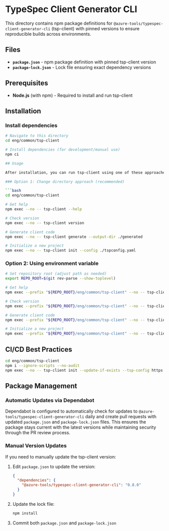 # TypeSpec Client Generator CLI

This directory contains npm package definitions for `@azure-tools/typespec-client-generator-cli` (tsp-client) with pinned versions to ensure reproducible builds across environments.

## Files

- **`package.json`** - npm package definition with pinned tsp-client version
- **`package-lock.json`** - Lock file ensuring exact dependency versions

## Prerequisites

- **Node.js** (with npm) - Required to install and run tsp-client

## Installation

### Install dependencies

```bash
# Navigate to this directory
cd eng/common/tsp-client

# Install dependencies (for development/manual use)
npm ci

## Usage

After installation, you can run tsp-client using one of these approaches:

### Option 1: Change directory approach (recommended)

```bash
cd eng/common/tsp-client

# Get help
npm exec --no -- tsp-client --help

# Check version
npm exec --no -- tsp-client version

# Generate client code
npm exec --no -- tsp-client generate --output-dir ./generated

# Initialize a new project
npm exec --no -- tsp-client init --config ./tspconfig.yaml
```

### Option 2: Using environment variable

```bash
# Set repository root (adjust path as needed)
export REPO_ROOT=$(git rev-parse --show-toplevel)

# Get help
npm exec --prefix "${REPO_ROOT}/eng/common/tsp-client" --no -- tsp-client --help

# Check version
npm exec --prefix "${REPO_ROOT}/eng/common/tsp-client" --no -- tsp-client version

# Generate client code
npm exec --prefix "${REPO_ROOT}/eng/common/tsp-client" --no -- tsp-client generate --output-dir ./generated

# Initialize a new project
npm exec --prefix "${REPO_ROOT}/eng/common/tsp-client" --no -- tsp-client init --config ./tspconfig.yaml
```

## CI/CD Best Practices

```bash
cd eng/common/tsp-client
npm i --ignore-scripts --no-audit
npm exec --no -- tsp-client init --update-if-exists --tsp-config https://github.com/Azure/azure-rest-api-specs/blob/dee71463cbde1d416c47cf544e34f7966a94ddcb/specification/contosowidgetmanager/Contoso.WidgetManager/tspconfig.yaml
```

## Package Management

### Automatic Updates via Dependabot

Dependabot is configured to automatically check for updates to `@azure-tools/typespec-client-generator-cli` daily and create pull requests with updated `package.json` and `package-lock.json` files. This ensures the package stays current with the latest versions while maintaining security through the PR review process.

### Manual Version Updates

If you need to manually update the tsp-client version:

1. Edit `package.json` to update the version:

   ```json
   {
     "dependencies": {
       "@azure-tools/typespec-client-generator-cli": "0.8.0"
     }
   }
   ```

2. Update the lock file:

   ```bash
   npm install
   ```

3. Commit both `package.json` and `package-lock.json`
